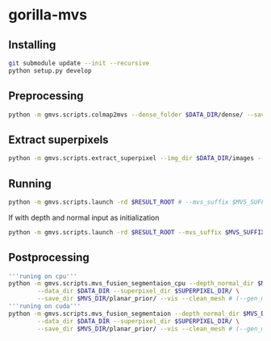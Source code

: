 # gorilla-mvs

## Installing
```sh
git submodule update --init --recursive
python setup.py develop
```

## Preprocessing
```sh
python -m gmvs.scripts.colmap2mvs --dense_folder $DATA_DIR/dense/ --save_folder $RESULT_ROOT
```

## Extract superpixels
```sh
python -m gmvs.scripts.extract_superpixel --img_dir $DATA_DIR/images --save_dir $SUPERPIXEL_DIR
```

## Running
```sh
python -m gmvs.scripts.launch -rd $RESULT_ROOT # --mvs_suffix $MVS_SUFFIX)(optional)
```
If with depth and normal input as initialization
```sh
python -m gmvs.scripts.launch -rd $RESULT_ROOT --mvs_suffix $MVS_SUFFIX --dn_input --input_depth_normal_dir $INPUT_DEPTH_NORMAL_DIR
```

## Postprocessing
```sh
'''runing on cpu'''
python -m gmvs.scripts.mvs_fusion_segmentaion_cpu --depth_normal_dir $MVS_DIR/depth_normal/ \
        --data_dir $DATA_DIR --superpixel_dir $SUPERPIXEL_DIR/ \
        --save_dir $MVS_DIR/planar_prior/ --vis --clean_mesh # (--gen_mask --mask_dir planar_mask_mvs_clean) for init 
'''runing on cuda'''
python -m gmvs.scripts.mvs_fusion_segmentaion --depth_normal_dir $MVS_DIR/depth_normal/ \
        --data_dir $DATA_DIR --superpixel_dir $SUPERPIXEL_DIR/ \
        --save_dir $MVS_DIR/planar_prior/ --vis --clean_mesh # (--gen_mask --mask_dir planar_mask_mvs_clean) for init 
```

<!-- 
      baseline / gi1_gc2 / gi2_gc3
0050: 4377620  / 7352799 / 4833486
0084: 1748901  / 2969206 / 1776719
0580: 5646921  / 8995206 / 6153378
0616: 1436371  / 2259463 / 1465421 
-->
